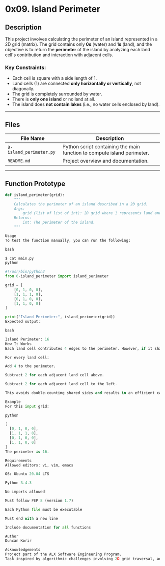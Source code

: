 # 0x09. Island Perimeter

## Description

This project involves calculating the perimeter of an island represented in a 2D grid (matrix). The grid contains only **0s** (water) and **1s** (land), and the objective is to return the **perimeter** of the island by analyzing each land cell's contribution and interaction with adjacent cells.

### Key Constraints:
- Each cell is square with a side length of 1.
- Land cells (1) are connected **only horizontally or vertically**, not diagonally.
- The grid is completely surrounded by water.
- There is **only one island** or no land at all.
- The island does **not contain lakes** (i.e., no water cells enclosed by land).

---

## Files

| File Name              | Description                                   |
|------------------------|-----------------------------------------------|
| `0-island_perimeter.py` | Python script containing the main function to compute island perimeter. |
| `README.md`            | Project overview and documentation.           |

---

## Function Prototype

```python
def island_perimeter(grid):
    """
    Calculates the perimeter of an island described in a 2D grid.
    Args:
        grid (list of list of int): 2D grid where 1 represents land and 0 represents water.
    Returns:
        int: The perimeter of the island.
    """

Usage
To test the function manually, you can run the following:

bash

$ cat main.py
python

#!/usr/bin/python3
from 0-island_perimeter import island_perimeter

grid = [
    [0, 1, 0, 0],
    [1, 1, 1, 0],
    [0, 1, 0, 0],
    [1, 1, 0, 0]
]

print("Island Perimeter:", island_perimeter(grid))
Expected output:

bash

Island Perimeter: 16
How It Works
Each land cell contributes 4 edges to the perimeter. However, if it shares a side with another land cell (above or to the left), the shared edge does not count twice:

For every land cell:

Add 4 to the perimeter.

Subtract 2 for each adjacent land cell above.

Subtract 2 for each adjacent land cell to the left.

This avoids double-counting shared sides and results in an efficient calculation.

Example
For this input grid:

python

[
  [0, 1, 0, 0],
  [1, 1, 1, 0],
  [0, 1, 0, 0],
  [1, 1, 0, 0]
]
The perimeter is 16.

Requirements
Allowed editors: vi, vim, emacs

OS: Ubuntu 20.04 LTS

Python 3.4.3

No imports allowed

Must follow PEP 8 (version 1.7)

Each Python file must be executable

Must end with a new line

Include documentation for all functions

Author
Duncan Korir

Acknowledgements
Project part of the ALX Software Engineering Program.
Task inspired by algorithmic challenges involving 2D grid traversal, adjacency checks, and logical perimeter computation.
